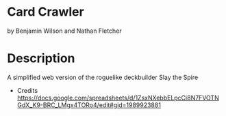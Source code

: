 # Card Crawler

by Benjamin Wilson and Nathan Fletcher

# Description

A simplified web version of the roguelike deckbuilder Slay the Spire

* Credits
https://docs.google.com/spreadsheets/d/1ZsxNXebbELpcCi8N7FVOTNGdX_K9-BRC_LMgx4TORo4/edit#gid=1989923881
